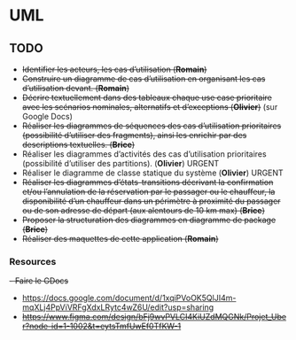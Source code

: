 # UML

## TODO

- ~~Identifier les acteurs, les cas d’utilisation (**Romain**)~~
- ~~Construire un diagramme de cas d’utilisation en organisant les cas d’utilisation devant. (**Romain**)~~
- ~~Décrire textuellement dans des tableaux chaque use case prioritaire avec les scénarios nominales, alternatifs et d’exceptions (**Olivier**)~~ (sur Google Docs)
- ~~Réaliser les diagrammes de séquences des cas d’utilisation prioritaires (possibilité d’utiliser des fragments), ainsi les enrichir par des descriptions textuelles. (**Brice**)~~
- Réaliser les diagrammes d’activités des cas d’utilisation prioritaires (possibilité d’utiliser des partitions). (**Olivier**) URGENT
- Réaliser le diagramme de classe statique du système (**Olivier**) URGENT
- ~~Réaliser les diagrammes d’états-transitions décrivant la confirmation et/ou l’annulation de la réservation par le passager ou le chauffeur, la disponibilité d’un chauffeur dans un périmètre à proximité du passager ou de son adresse de départ (aux alentours de 10 km max) (**Brice**)~~
- ~~Proposer la structuration des diagrammes en diagramme de package  (**Brice**)~~
- ~~Réaliser des maquettes de cette application (**Romain**)~~

### Resources

~~- Faire le GDocs~~

- https://docs.google.com/document/d/1xqiPVoOK5QlJI4m-mqXLj4PpViVRFgXdxLRytc4wZ6U/edit?usp=sharing
- ~~https://www.figma.com/design/bFj9wvPVLCI4KiUZdMQGNk/Projet_Uber?node-id=1-1002&t=eytsTmfUwEf0TfKW-1~~
